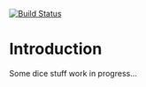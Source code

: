 [![Build Status](https://travis-ci.com/Mizux/dice.svg?branch=master)](https://travis-ci.com/Mizux/dice)

# Introduction
Some dice stuff work in progress...
